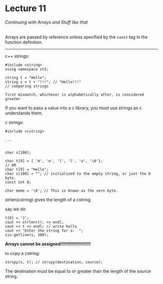 <h1>Lecture 11</h1>

<h6>Continuing with Arrays and Stuff like that</h6>

Arrays are passed by reference unless specified by the `const` tag in the function definition.

---

c++ strings:

    #include <string>
    using namespace std;

    string t = "Hello";
    string s = t + "!!!"; // "Hello!!!"
    // comparing strings

    first mismatch, whichever is alphabetically after, is considered greater


If you want to pass a value into a c library, you must use strings as c understands them.

c strings:

    #include <cstring>

    ...

     
    char s[100];
    
    char t[9] = { 'H', 'e', 'l', 'l', 'o', '\0'};
    // OR
    char t[9] = "Hello";
    char s[100] = ""; // initialized to the empty string, or just the 0 byte.
    const int 0;

    char meme = '\0'; // This is known as the zero byte.

strlen(cstring) gives the length of a cstring.

say we do

    t[0] = 'J';
    cout << strlen(t); << endl;
    cout << t << endl; // write hello
    cout << "Enter the string for s:  ";
    cin.getline(s, 100);


**Arrays cannot be assigned!!!!!!!!!!!!!!!!!!!!!**

to copy a cstring:

    strcpy(s, t); // strcpy(destination, source);

The destination must be equal to or greater than the length of the source string.